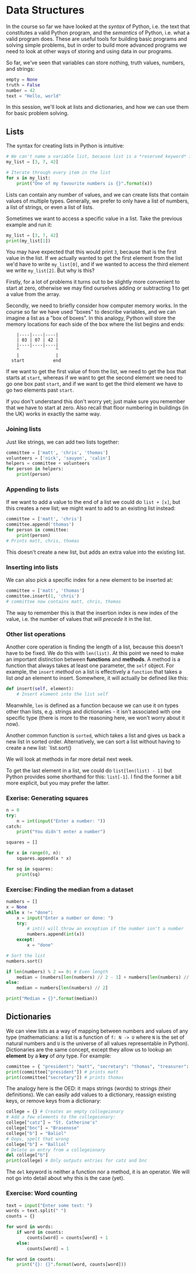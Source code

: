 # Data Structures

In the course so far we have looked at the *syntax* of Python, i.e. the text
that constitutes a valid Python program, and the *semantics* of Python, i.e.
what a valid program does. These are useful tools for building basic programs
and solving simple problems, but in order to build more advanced programs we
need to look at other ways of storing and using data in our programs.

So far, we've seen that variables can store nothing, truth values, numbers, and
strings:

```python
empty = None
truth = False
number = 42
text = "Hello, world"
```

In this session, we'll look at lists and dictionaries, and how we can use them
for basic problem solving.

## Lists

The syntax for creating lists in Python is intuitive:

```python
# We can't name a variable list, because list is a *reserved keyword* in Python
my_list = [3, 7, 42]

# Iterate through every item in the list
for x in my_list:
    print("One of my favourite numbers is {}".format(x))
```

Lists can contain any number of values, and we can create lists that contain
values of multiple types. Generally, we prefer to only have a list of numbers, a
list of strings, or even a list of lists.

Sometimes we want to access a specific value in a list. Take the previous
example and run it:

```python
my_list = [3, 7, 42]
print(my_list[1])
```

You may have expected that this would print `3`, because that is the first value
in the list. If we actually wanted to get the first element from the list we'd
have to write `my_list[0]`, and if we wanted to access the third element we
write `my_list[2]`. But why is this?

Firstly, for a lot of problems it turns out to be slightly more convenient to
start at zero, otherwise we may find ourselves adding or subtracting 1 to get a
value from the array.

Secondly, we need to briefly consider how computer memory works. In the course
so far we have used "boxes" to describe variables, and we can imagine a list as
a "box of boxes". In this analogy, Python will store the memory locations for
each side of the box where the list begins and ends:

```
    |----|----|----|
    | 03 | 07 | 42 |
    |----|----|----|
    ^              ^
    |              |
  start           end
```

If we want to get the first value of from the list, we need to get the box that
starts at `start`, whereas if we want to get the second element we need to go
one box past `start`, and if we want to get the third element we have to go two
elements past `start`.

If you don't understand this don't worry yet; just make sure you remember that
we have to start at zero. Also recall that floor numbering in buildings (in the
UK) works in exactly the same way.

### Joining lists

Just like strings, we can add two lists together:

```python
committee = ['matt', 'chris', 'thomas']
volunteers = ['nick', 'sauyon', 'calin']
helpers = committee + volunteers
for person in helpers:
    print(person)
```

### Appending to lists

If we want to add a value to the end of a list we could do `list + [x]`, but
this creates a new list; we might want to add to an existing list instead:

```python
committee = ['matt', 'chris']
committee.append('thomas')
for person in committee:
    print(person)
# Prints matt, chris, thomas
```

This doesn't create a new list, but adds an extra value into the existing list.

### Inserting into lists

We can also pick a specific index for a new element to be inserted at:

```python
committee = ['matt', 'thomas']
committee.insert(1, 'chris')
# committee now contains matt, chris, thomas
```

The way to remember this is that the insertion index is new index of the value,
i.e. the number of values that will *precede* it in the list.

### Other list operations

Another core operation is finding the length of a list, because this doesn't
have to be fixed. We do this with `len(list)`. At this point we need to make an
important distinction between **functions** and **methods**. A method is a
function that always takes at least one parameter, the `self` object. For
example, the `insert` *method* on a list is effectively a `function` that takes
a list *and* an element to insert. Somewhere, it will actually be defined like
this:

```python
def insert(self, element):
    # Insert element into the list self
```

Meanwhile, `len` is defined as a function because we can use it on types other
than lists, e.g. strings and dictionaries - it isn't associated with one
specific type (there is more to the reasoning here, we won't worry about it now).

Another common function is `sorted`, which takes a list and gives us back a new
list in sorted order. Alternatively, we can sort a list without having to create
a new list: `list.sort()

We will look at methods in far more detail next week.

To get the last element in a list, we could do `list[len(list) - 1]` but Python
provides some shorthand for this: `list[-1]`. I find the former a bit more
explicit, but you may prefer the latter.

### Exerise: Generating squares

```python
n = 0
try:
    n = int(input("Enter a number: "))
catch:
    print("You didn't enter a number")

squares = []

for x in range(0, n):
    squares.append(x * x)

for sq in squares:
    print(sq)
```

### Exercise: Finding the median from a dataset

```python
numbers = []
x = None
while x != "done":
    x = input("Enter a number or done: ")
    try:
        # int() will throw an exception if the number isn't a number
        numbers.append(int(x))
    except:
        x = "done"

# Sort the list
numbers.sort()

if len(numbers) % 2 == 0: # Even length
    median = (numbers[len(numbers) // 2 - 1] + numbers[len(numbers) // 2]) / 2
else:
    median = numbers[len(numbers) // 2]

print("Median = {}".format(median))
```

## Dictionaries

We can view lists as a way of mapping between numbers and values of any type
(mathematicians: a list is a function of `f: N -> U` where `N` is the set of
natural numbers and `U` is the universe of all values representable in Python).
Dictionaries are the same concept, except they allow us to lookup an **element**
by a **key** of *any* type. For example:

```python
committee = { "president": "matt", "secretary": "thomas", "treasurer": "chris" }
print(committee["president"]) # prints matt
print(committee["secretary"]) # prints thomas
```

The analogy here is the OED: it maps strings (words) to strings (their
definitions). We can easily add values to a dictionary, reassign existing keys,
or remove keys from a dictionary:

```python
college = {} # Creates an empty collegeionary
# Add a few elements to the collegeionary:
college["catz"] = "St. Catherine's"
college["bnc"] = "Brasenose"
college["b"] = "Baliol"
# Oops, spelt that wrong
college["b"] = "Balliol"
# Delete an entry from a collegeionary
del college["b"]
print(college) # Only outputs entries for catz and bnc
```

The `del` keyword is neither a function nor a method, it is an operator. We will
not go into detail about why this is the case (yet).

### Exercise: Word counting

```python
text = input("Enter some text: ")
words = text.split(" ")
counts = {}

for word in words:
    if word in counts:
        counts[word] = counts[word] + 1
    else:
        counts[word] = 1

for word in counts:
    print("{}: {}".format(word, counts[word]))
```
